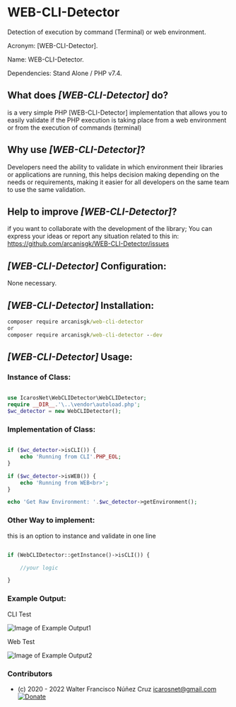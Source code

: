 # WEB-CLI-Detector

Detection of execution by command (Terminal) or web environment.

Acronym: [WEB-CLI-Detector].

Name: WEB-CLI-Detector.

Dependencies: Stand Alone / PHP v7.4.

## What does *[WEB-CLI-Detector]* do?

is a very simple PHP [WEB-CLI-Detector] implementation that allows you to easily validate if the PHP execution is taking place from a web environment or from the execution of commands (terminal)

## Why use *[WEB-CLI-Detector]*?

Developers need the ability to validate in which environment their libraries or applications are running, this helps decision making depending on the needs or requirements, making it easier for all
developers on the same team to use the same validation.

## Help to improve *[WEB-CLI-Detector]*?

if you want to collaborate with the development of the library; You can express your ideas or report any situation related to this in:
https://github.com/arcanisgk/WEB-CLI-Detector/issues

## *[WEB-CLI-Detector]* Configuration:

None necessary.

## *[WEB-CLI-Detector]* Installation:

```cmd
composer require arcanisgk/web-cli-detector
or 
composer require arcanisgk/web-cli-detector --dev
```

## *[WEB-CLI-Detector]* Usage:

### Instance of Class:

```php

use IcarosNet\WebCLIDetector\WebCLIDetector;
require __DIR__.'\..\vendor\autoload.php';
$wc_detector = new WebCLIDetector();

```

### Implementation of Class:

```php

if ($wc_detector->isCLI()) {
    echo 'Running from CLI'.PHP_EOL;
}

if ($wc_detector->isWEB()) {
    echo 'Running from WEB<br>';
}

echo 'Get Raw Environment: '.$wc_detector->getEnvironment();

```

### Other Way to implement:

this is an option to instance and validate in one line

```php

if (WebCLIDetector::getInstance()->isCLI()) {

    //your logic

}
```

### Example Output:

CLI Test

![Image of Example Output1](https://i.imgur.com/XrP19M7.png)

Web Test

![Image of Example Output2](https://i.imgur.com/gQwYlmO.png)

### Contributors

- (c) 2020 - 2022 Walter Francisco Núñez Cruz
  icarosnet@gmail.com [![Donate](https://img.shields.io/static/v1?label=Donate&message=PayPal.me/wnunez86&color=brightgreen)](https://www.paypal.me/wnunez86/4.99USD)

